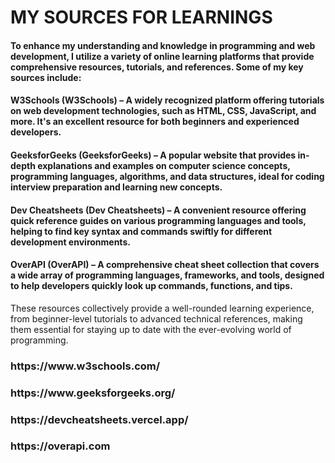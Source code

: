 
<h1>MY SOURCES FOR LEARNINGS </h1>

<h4>To enhance my understanding and knowledge in programming and web development, I utilize a variety of online learning platforms that provide comprehensive resources, tutorials, and references. Some of my key sources include:</h4>

<h4>W3Schools (W3Schools) – A widely recognized platform offering tutorials on web development technologies, such as HTML, CSS, JavaScript, and more. It's an excellent resource for both beginners and experienced developers.</h4>

<h4>GeeksforGeeks (GeeksforGeeks) – A popular website that provides in-depth explanations and examples on computer science concepts, programming languages, algorithms, and data structures, ideal for coding interview preparation and learning new concepts.</h4>

<h4>Dev Cheatsheets (Dev Cheatsheets) – A convenient resource offering quick reference guides on various programming languages and tools, helping to find key syntax and commands swiftly for different development environments.</h4>

<h4>OverAPI (OverAPI) – A comprehensive cheat sheet collection that covers a wide array of programming languages, frameworks, and tools, designed to help developers quickly look up commands, functions, and tips.</h4>

These resources collectively provide a well-rounded learning experience, from beginner-level tutorials to advanced technical references, making them essential for staying up to date with the ever-evolving world of programming.</h4>
<br>
 <h3>https://www.w3schools.com/<br></h3>
  <h3>https://www.geeksforgeeks.org/<br></h3>
  <h3>https://devcheatsheets.vercel.app/<br></h3>
  <h3>https://overapi.com</h3>
